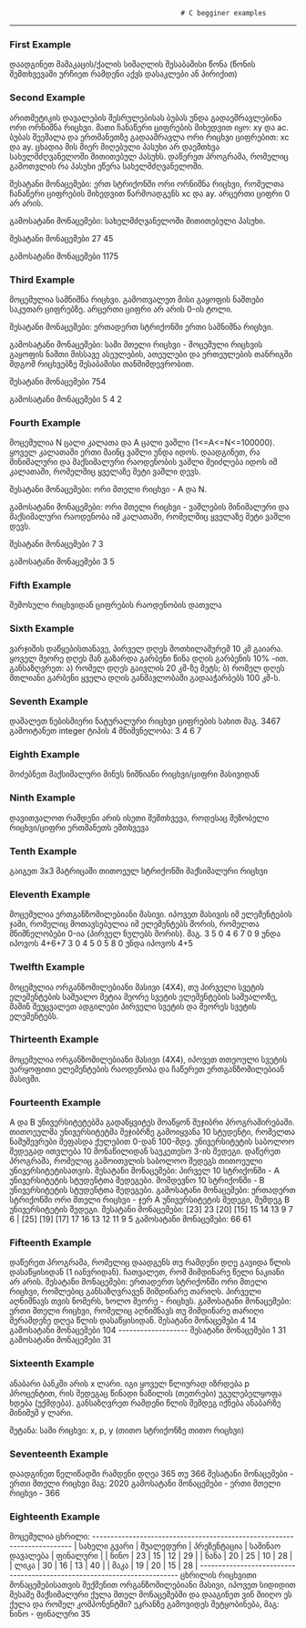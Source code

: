                                               # C begginer examples
<hr>
<h3>First Example</h3>
<p>დაადგინეთ მამაკაცის/ქალის სიმაღლის შესაბამისი წონა (წონის შემთხვევაში ურჩიეთ რამდენი აქვს დასაკლები ან პირიქით)</p>
<h3>Second Example</h3>
<p> არითმეტიკის დავალების შესრულებისას ბუბას უნდა გადაემრავლებინა
 ორი ორნიშნა რიცხვი. მათი ჩანაწერი ციფრების მიხედვით იყო: xy და ac.
 ბუბას შეეშალა და ერთმანეთზე გადაამრავლა ორი რიცხვი ციფრებით: xc
 და ay. ცხადია მის მიერ მიღებული პასუხი არ დაემთხვა
 სახელმძღვანელოში მითითებულ პასუხს. დაწერეთ პროგრამა, რომელიც
 გამოთვლის რა პასუხი ეწერა სახელმძღვანელოში.

 შესატანი მონაცემები: ერთ სტრიქონში ორი ორნიშნა რიცხვი, რომელთა
 ჩანაწერი ციფრების მიხედვით წარმოადგენს xc და ay. არცერთი ციფრი 0
 არ არის.

 გამოსატანი მონაცემები: სახელმძღვანელოში მითითებული პასუხი.

 შესატანი მონაცემები
 27 45

 გამოსატანი მონაცემები
 1175
</p>
<h3>Third Example</h3>
<p> მოცემულია სამნიშნა რიცხვი. გამოთვალეთ მისი გაყოფის
 ნაშთები საკუთარ ციფრებზე. არცერთი ციფრი არ არის 0-ის
 ტოლი.

 შესატანი მონაცემები: ერთადერთ სტრიქონში ერთი სამნიშნა
 რიცხვი.

 გამოსატანი მონაცემები: სამი მთელი რიცხვი - მოცემული
 რიცხვის გაყოფის ნაშთი მისსავე ასეულების, ათეულები და
 ერთეულების თანრიგში მდგომ რიცხვებზე შესაბამისი
 თანმიმდევრობით.

 შესატანი მონაცემები
 754

 გამოსატანი მონაცემები
 5 4 2</p>
<h3>Fourth Example</h3>
<p> მოცემულია N ცალი კალათა და A ცალი ვაშლი
 (1<=A<=N<=100000). ყოველ კალათაში ერთი მაინც ვაშლი
 უნდა იდოს. დაადგინეთ, რა მინიმალური და მაქსიმალური
 რაოდენობის ვაშლი შეიძლება იდოს იმ კალათაში,
 რომელშიც ყველაზე მეტი ვაშლი დევს.

 შესატანი მონაცემები: ორი მთელი რიცხვი - A და N.

 გამოსატანი მონაცემები: ორი მთელი რიცხვი - ვაშლების
 მინიმალური და მაქსიმალური რაოდენობა იმ კალათაში,
 რომელშიც ყველაზე მეტი ვაშლი დევს.

 შესატანი მონაცემები
 7 3

 გამოსატანი მონაცემები
 3 5</p>
<h3>Fifth Example</h3>
<p> შემოსული რიცხვიდან ციფრების რაოდენობის დათვლა</p>
<h3>Sixth Example</h3>
<p> ვარჯიშის დაწყებისთანავე, პირველ დღეს მოთხილამურემ 10 კმ გაიარა. ყოველ მეორე
 დღეს მან გაზარდა გარბენი წინა დღის გარბენის 10% -ით. განსაზღვრეთ:
 ა) რომელ დღეს გაივლის 20 კმ-ზე მეტს;
 ბ) რომელ დღეს მთლიანი გარბენი ყველა დღის განმავლობაში გადააჭარბებს 100 კმ-ს.
</p>
<h3>Seventh Example</h3>
<p> დაშალეთ ნებისმიერი ნატურალური რიცხვი ციფრების სახით
 მაგ. 3467
 გამოიტანეთ integer ტიპის 4 მნიშვნელობა: 3 4 6 7</p>
<h3>Eighth Example</h3>
<p> მოძებნეთ მაქსიმალური მინუს ნიშნიანი რიცხვი/ციფრი მასივიდან</p>
<h3>Ninth Example</h3>
<p>დავითვალოთ რამდენი არის ისეთი შემთხვევა, როდესაც მეზობელი რიცხვი/ციფრი ერთმანეთს ემთხვევა</p>
<h3>Tenth Example</h3>
<p>გაიგეთ 3x3 მატრიცაში თითოეულ სტრიქონში მაქსიმალური რიცხვი</p>
<h3>Eleventh Example</h3>
<p>მოცემულია ერთგანზომილებიანი მასივი. იპოვეთ მასივის იმ ელემენტების ჯამი,
რომელიც მოთავსებულია იმ ელემენტებს შორის, რომელთა მნიშნელობები 0-ია
(პირველ ნულებს შორის).
მაგ. 3 5 0 4 6 7 0 9
უნდა იპოვოს 4+6+7
3 0 4 5 0 5 8 0
უნდა იპოვოს 4+5</p>
<h3>Twelfth Example</h3>
<p>მოცემულია ორგანზომილებიანი მასივი (4X4), თუ პირველი სვეტის ელემენტების
საშუალო მეტია მეორე სვეტის ელემენტების საშუალოზე, მაშინ შეუცვალეთ ადგილები
პირველი სვეტის და მეორეს სვეტის ელემენტებს.</p>
<h3>Thirteenth Example</h3>
<p>მოცემულია ორგანზომილებიანი მასივი (4X4), იპოვეთ თთეოული სვეტის უარყოფითი
ელემენტების რაოდენობა და ჩაწერეთ ერთგანზომილებიან მასივში.</p>
<h3>Fourteenth Example</h3>
<p>A და B უნივერსიტეტებმა გადაწყვიტეს მოაწყონ შეჯიბრი პროგრამირებაში.
თითოეულმა უნივერსიტეტმა შეჯიბრზე გამოიყვანა 10 სტუდენტი, რომელთა
ნამუშევრები შეფასდა ქულებით 0-დან 100-მდე. უნივერსიტეტის საბოლოო
შედეგად ითვლება 10 მონაწილიდან საუკეთესო 3-ის შედეგი. დაწერეთ
პროგრამა, რომელიც გამოითვლის საბოლოო შედეგს თითოეული
უნივერსიტეტისათვის.
შესატანი მონაცემები: პირველ 10 სტრიქონში - A უნივერსიტეტის
სტუდენტთა შედეგები. მომდევნო 10 სტრიქონში - B უნივერსიტეტის
სტუდენტთა შედეგები.
გამოსატანი მონაცემები: ერთადერთ სტრიქონში ორი მთელი რიცხვი - ჯერ A
უნივერსიტეტის შედეგი, შემდეგ B უნივერსიტეტის შედეგი.
შესატანი მონაცემები: [23] 23 [20] [15] 15 14 13 9 7 6 | [25] [19] [17] 17 16 13 12 11 9 5
გამოსატანი მონაცემები: 66 61</p>
<h3>Fifteenth Example</h3>
<p>დაწერეთ პროგრამა, რომელიც დაადგენს თუ რამდენი დღე გავიდა წლის
დასაწყისიდან (1 იანვრიდან). ჩათვალეთ, რომ მიმდინარე წელი ნაკიანი არ
არის.
შესატანი მონაცემები: ერთადერთ სტრიქონში ორი მთელი რიცხვი, რომლებიც
განსაზღვრავენ მიმდინარე თარიღს. პირველი აღნიშნავს თვის ნომერს, ხოლო
მეორე - რიცხვს.
გამოსატანი მონაცემები: ერთი მთელი რიცხვი, რომელიც აღნიშნავს თუ მიმდინარე
თარიღი მერამდენე დღეა წლის დასაწყისიდან.
შესატანი მონაცემები
4 14
გამოსატანი მონაცემები
104
-------------------
შესატანი მონაცემები
1 31
გამოსატანი მონაცემები
31</p>
<h3>Sixteenth Example</h3>
<p>ანაბარი ბანკში არის x ლარი. იგი ყოველ წლიურად იზრდება p პროცენტით, 
რის შედეგაც წინადი ნაწილის (თეთრები) უგულებელყოფა ხდება (უქმდება).
განსაზღვრეთ რამდენი წლის შემდეგ იქნება ანაბარზე მინიმუმ y ლარი.

შეტანა: სამი რიცხვი: x, p, y (თითო სტრიქონზე თითო რიცხვი)</p>
<h3>Seventeenth Example</h3>
<p>დაადგინეთ წელიწადში რამდენი დღეა 365 თუ 366
შესატანი მონაცემები - ერთი მთელი რიცხვი მაგ: 2020
გამოსატანი მონაცემები - ერთი მთელი რიცხვი - 366</p>
<h3>Eighteenth Example</h3>
<p>მოცემულია ცხრილი:
------------------------------------------------------------------------
| სახელი გვარი | შუალედური | პრეზენტაცია | საშინაო დავალება | ფინალური |
| ნინო         | 23        | 15          | 12               | 29       |
| ნანა         | 20        | 25          | 10               | 28       |
| ლიკა         | 30        | 16          | 13               | 40       |
| მაკა         | 19        | 20          | 15               | 28       |
------------------------------------------------------------------------
ცხრილის რიცხვითი მონაცემებისათვის შექმენით ორგანზომილებიანი მასივი, იპოვეთ სიდიდით მესამე მაქსიმალური ქულა მთელ მონაცემებში და დააგინეთ ვინ მიიღო ეს ქულა და რომელ კომპონენტში?
ეკრანზე გამოვიდეს შეტყობინება, მაგ: ნინო - ფინალური 35</p>